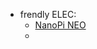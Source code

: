 - frendly ELEC:
	- [NanoPi NEO](https://botland.com.pl/moduly-nanopi/9477-zestaw-complete-starter-kit-z-nanopi-neo-512mb-5904422313432.html)
	- 